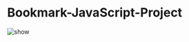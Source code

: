# Bookmark-JavaScript-Project


![show](https://user-images.githubusercontent.com/20366883/33543995-1d4634e2-d8ff-11e7-8f5d-89f644ab7d75.png)
